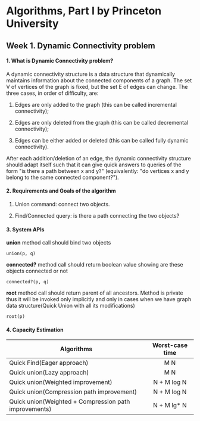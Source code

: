 # Algorithms, Part I by Princeton University

## Week 1. Dynamic Connectivity problem

#### 1. What is Dynamic Connectivity problem? 
A dynamic connectivity structure is a data structure that dynamically maintains information about the connected components of a graph.
The set V of vertices of the graph is fixed, but the set E of edges can change. The three cases, in order of difficulty, are:

1. Edges are only added to the graph (this can be called incremental connectivity);
        
2. Edges are only deleted from the graph (this can be called decremental connectivity);
        
3. Edges can be either added or deleted (this can be called fully dynamic connectivity).

After each addition/deletion of an edge, the dynamic connectivity structure should adapt itself such that it can give quick answers to 
queries of the form "is there a path between x and y?" (equivalently: "do vertices x and y belong to the same connected component?").

#### 2. Requirements and Goals of the algorithm

   1. Union command: connect two objects.
    
   2. Find/Connected query: is there a path connecting the two objects?

#### 3. System APIs
 **union** method call should bind two objects
 
    union(p, q)    
    
 **connected?** method call should return boolean value showing are these objects connected or not
    
    connected?(p, q) 
 
 **root** method call should return parent of all ancestors. Method is private thus it will be invoked only implicitly
 and only in cases when we have graph data structure(Quick Union with all its modifications) 
    
    root(p)
    
    
#### 4. Capacity Estimation

| Algorithms | Worst-case time |
| ------------- |:-------------:|
| Quick Find(Eager approach)                            | M N |
| Quick union(Lazy approach)                            | M N |
| Quick union(Weighted improvement)                     | N + M log N |
| Quick union(Compression path improvement)             | N + M log N|
| Quick union(Weighted + Compression path improvements) | N + M lg* N|
